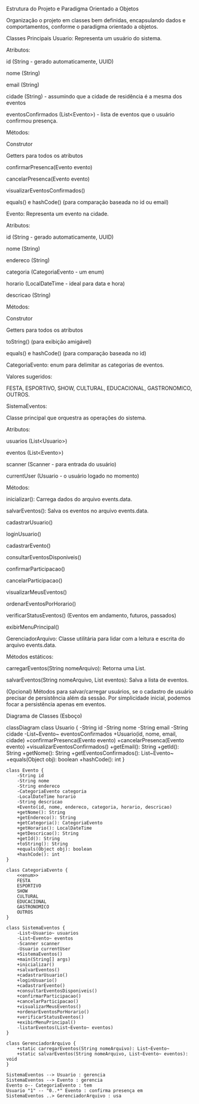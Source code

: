 Estrutura do Projeto e Paradigma Orientado a Objetos

Organização o projeto em classes bem definidas, encapsulando dados e comportamentos, conforme o paradigma orientado a objetos.

Classes Principais
Usuario: Representa um usuário do sistema.

Atributos:

id (String - gerado automaticamente, UUID)

nome (String)

email (String)

cidade (String) - assumindo que a cidade de residência é a mesma dos eventos

eventosConfirmados (List&lt;Evento>) - lista de eventos que o usuário confirmou presença.

Métodos:

Construtor


Getters para todos os atributos

confirmarPresenca(Evento evento)

cancelarPresenca(Evento evento)

visualizarEventosConfirmados()

equals() e hashCode() (para comparação baseada no id ou email)

Evento: Representa um evento na cidade.

Atributos:

id (String - gerado automaticamente, UUID)

nome (String)

endereco (String)

categoria (CategoriaEvento - um enum)

horario (LocalDateTime - ideal para data e hora)

descricao (String)

Métodos:

Construtor

Getters para todos os atributos

toString() (para exibição amigável)

equals() e hashCode() (para comparação baseada no id)

CategoriaEvento: enum para delimitar as categorias de eventos.

Valores sugeridos: 

FESTA, ESPORTIVO, SHOW, CULTURAL, EDUCACIONAL, GASTRONOMICO, OUTROS.

SistemaEventos: 

Classe principal que orquestra as operações do sistema.

Atributos:

usuarios (List&lt;Usuario>)

eventos (List&lt;Evento>)

scanner (Scanner - para entrada do usuário)

currentUser (Usuario - o usuário logado no momento)

Métodos:

inicializar(): Carrega dados do arquivo events.data.

salvarEventos(): Salva os eventos no arquivo events.data.

cadastrarUsuario()

loginUsuario()

cadastrarEvento()

consultarEventosDisponiveis()

confirmarParticipacao()

cancelarParticipacao()

visualizarMeusEventos()

ordenarEventosPorHorario()

verificarStatusEventos() (Eventos em andamento, futuros, passados)

exibirMenuPrincipal()

GerenciadorArquivo: Classe utilitária para lidar com a leitura e escrita do arquivo events.data.

Métodos estáticos:

carregarEventos(String nomeArquivo): Retorna uma List<Evento>.

salvarEventos(String nomeArquivo, List<Evento> eventos): Salva a lista de eventos.

(Opcional) Métodos para salvar/carregar usuários, se o cadastro de usuário precisar de persistência além da sessão. Por simplicidade inicial, podemos focar a persistência apenas em eventos.

Diagrama de Classes (Esboço)

classDiagram
    class Usuario {
        -String id
        -String nome
        -String email
        -String cidade
        -List~Evento~ eventosConfirmados
        +Usuario(id, nome, email, cidade)
        +confirmarPresenca(Evento evento)
        +cancelarPresenca(Evento evento)
        +visualizarEventosConfirmados()
        +getEmail(): String
        +getId(): String
        +getNome(): String
        +getEventosConfirmados(): List~Evento~
        +equals(Object obj): boolean
        +hashCode(): int
    }

    class Evento {
        -String id
        -String nome
        -String endereco
        -CategoriaEvento categoria
        -LocalDateTime horario
        -String descricao
        +Evento(id, nome, endereco, categoria, horario, descricao)
        +getNome(): String
        +getEndereco(): String
        +getCategoria(): CategoriaEvento
        +getHorario(): LocalDateTime
        +getDescricao(): String
        +getId(): String
        +toString(): String
        +equals(Object obj): boolean
        +hashCode(): int
    }

    class CategoriaEvento {
        <<enum>>
        FESTA
        ESPORTIVO
        SHOW
        CULTURAL
        EDUCACIONAL
        GASTRONOMICO
        OUTROS
    }

    class SistemaEventos {
        -List~Usuario~ usuarios
        -List~Evento~ eventos
        -Scanner scanner
        -Usuario currentUser
        +SistemaEventos()
        +main(String[] args)
        +inicializar()
        +salvarEventos()
        +cadastrarUsuario()
        +loginUsuario()
        +cadastrarEvento()
        +consultarEventosDisponiveis()
        +confirmarParticipacao()
        +cancelarParticipacao()
        +visualizarMeusEventos()
        +ordenarEventosPorHorario()
        +verificarStatusEventos()
        +exibirMenuPrincipal()
        -listarEventos(List~Evento~ eventos)
    }

    class GerenciadorArquivo {
        +static carregarEventos(String nomeArquivo): List~Evento~
        +static salvarEventos(String nomeArquivo, List~Evento~ eventos): void
    }

    SistemaEventos --> Usuario : gerencia
    SistemaEventos --> Evento : gerencia
    Evento o-- CategoriaEvento : tem
    Usuario "1" -- "0..*" Evento : confirma presença em
    SistemaEventos ..> GerenciadorArquivo : usa
